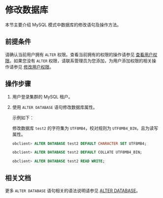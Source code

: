 # 修改数据库

本节主要介绍 MySQL 模式中数据库的修改语句及操作方法。

## 前提条件

请确认当前用户拥有 `ALTER` 权限。查看当前拥有的权限的操作请参见 [查看用户权限](../../../../../6.manage/5.security-and-permissions/3.access-control/2.user-and-permission/2.permission-of-mysql-mode/4.view-user-permissions-of-mysql-mode.md)。如果您没有 `ALTER` 权限，请联系管理员为您添加，为用户添加权限的相关操作请参见 [修改用户权限](../../../../../6.manage/5.security-and-permissions/3.access-control/2.user-and-permission/2.permission-of-mysql-mode/5.modify-user-permissions-of-mysql-mode.md)。

## 操作步骤

1. 用户登录集群的 MySQL 租户。

2. 使用 `ALTER DATABASE` 语句修改数据库属性。

   示例如下：

   修改数据库 `test2` 的字符集为 `UTF8MB4`，校对规则为 `UTF8MB4_BIN`，且为读写属性。

   ```sql
   obclient> ALTER DATABASE test2 DEFAULT CHARACTER SET UTF8MB4;

   obclient> ALTER DATABASE test2 DEFAULT COLLATE UTF8MB4_BIN;

   obclient> ALTER DATABASE test2 READ WRITE;
   ```

## 相关文档

更多 `ALTER DATABASE` 语句相关的语法说明请参见 [ALTER DATABASE](../../../../4.development-reference/1.sql-syntax/2.common-tenant-of-mysql-mode/6.sql-statement-of-mysql-mode/12.alter-database-of-mysql-mode.md)。
